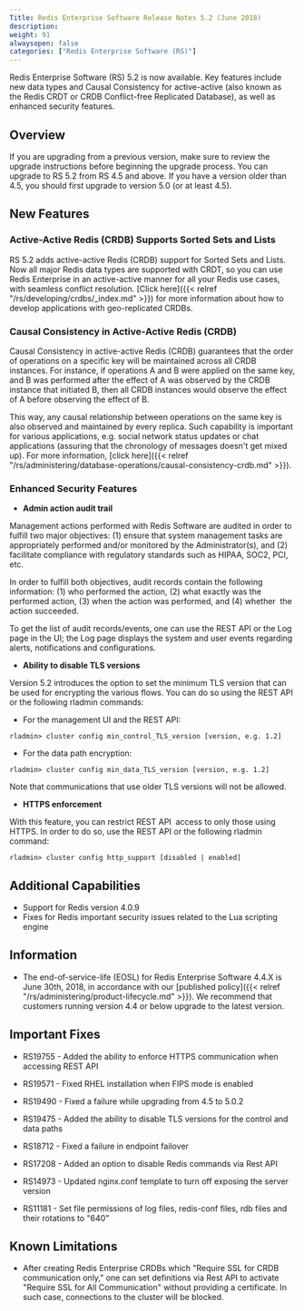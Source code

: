 ```yaml
---
Title: Redis Enterprise Software Release Notes 5.2 (June 2018)
description: 
weight: 91
alwaysopen: false
categories: ["Redis Enterprise Software (RS)"]
---
```

Redis Enterprise Software (RS) 5.2 is now available. Key features
include new data types and Causal Consistency for active-active (also
known as the Redis CRDT or CRDB Conflict-free Replicated Database), as
well as enhanced security features.

## Overview

If you are upgrading from a previous version, make sure to review the
upgrade instructions before beginning the upgrade process. You can
upgrade to RS 5.2 from RS 4.5 and above. If you have a version older
than 4.5, you should first upgrade to version 5.0 (or at least
4.5).

## New Features

### Active-Active Redis (CRDB) Supports Sorted Sets and Lists

RS 5.2 adds active-active Redis (CRDB) support for Sorted Sets and
Lists. Now all major Redis data types are supported with CRDT, so you
can use Redis Enterprise in an active-active manner for all your Redis
use cases, with seamless conflict resolution. [Click here]({{< relref "/rs/developing/crdbs/_index.md" >}})
for more information about how to develop applications with
geo-replicated CRDBs. 

### Causal Consistency in Active-Active Redis (CRDB)

Causal Consistency in active-active Redis (CRDB) guarantees that the
order of operations on a specific key will be maintained across all CRDB
instances. For instance, if operations A and B were applied on the same
key, and B was performed after the effect of A was observed by the CRDB
instance that initiated B, then all CRDB instances would observe the
effect of A before observing the effect of B.


This way, any causal relationship between operations on the same key is
also observed and maintained by every replica. Such capability is
important for various applications, e.g. social network status updates
or chat applications (assuring that the chronology of messages doesn't
get mixed up). For more information, [click
here]({{< relref "/rs/administering/database-operations/causal-consistency-crdb.md" >}}).

### Enhanced Security Features

- **Admin action audit trail**

Management actions performed with Redis Software are audited in order
to fulfill two major objectives: (1) ensure that system management tasks
are appropriately performed and/or monitored by the Administrator(s),
and (2) facilitate compliance with regulatory standards such as HIPAA,
SOC2, PCI, etc.

In order to fulfill both objectives, audit records contain the
following information: (1) who performed the action, (2) what exactly
was the performed action, (3) when the action was performed, and (4)
whether  the action succeeded.

To get the list of audit records/events, one can use the REST API or
the Log page in the UI; the Log page displays the system and user events
regarding alerts, notifications and
configurations.

- **Ability to disable TLS versions**

Version 5.2 introduces the option to set the minimum TLS version that
can be used for encrypting the various flows. You can do so using the
REST API or the following rladmin commands:

- For the management UI and the REST API:

```src
rladmin> cluster config min_control_TLS_version [version, e.g. 1.2]
```

- For the data path encryption:

```src
rladmin> cluster config min_data_TLS_version [version, e.g. 1.2]
```

Note that communications that use older TLS versions will not be
allowed.

- **HTTPS enforcement**

With this feature, you can restrict REST API  access to only those
using HTTPS. In order to do so, use the REST API or the following
rladmin command:

```src
rladmin> cluster config http_support [disabled | enabled]   
```

## Additional Capabilities

- Support for Redis version 4.0.9
- Fixes for Redis important security issues related to the Lua
    scripting engine

## Information

- The end-of-service-life (EOSL) for Redis Enterprise Software 4.4.X
    is June 30th, 2018, in accordance with our [published
    policy]({{< relref "/rs/administering/product-lifecycle.md" >}}). 
    We recommend that customers running version 4.4 or below 
    upgrade to the latest version.

## Important Fixes

- RS19755 - Added the ability to enforce HTTPS communication when
    accessing REST API
- RS19571 - Fixed RHEL installation when FIPS mode is
    enabled
- RS19490 - Fixed a failure while upgrading from 4.5 to
    5.0.2
- RS19475 - Added the ability to disable TLS versions for the
    control and data paths
- RS18712 - Fixed a failure in endpoint failover
    
- RS17208 - Added an option to disable Redis commands via Rest
    API
- RS14973 - Updated nginx.conf template to turn off exposing the
    server version
- RS11181 - Set file permissions of log files, redis-conf files, rdb
    files and their rotations to "640"

## Known Limitations

- After creating Redis Enterprise CRDBs which "Require SSL for CRDB
    communication only," one can set definitions via Rest API to
    activate "Require SSL for All Communication" without providing a
    certificate. In such case, connections to the cluster will be
    blocked.
